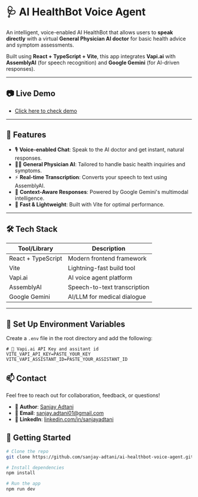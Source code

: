 # 🩺 AI HealthBot Voice Agent

An intelligent, voice-enabled AI HealthBot that allows users to **speak directly** with a virtual **General Physician AI doctor** for basic health advice and symptom assessments.

Built using **React + TypeScript + Vite**, this app integrates **Vapi.ai** with **AssemblyAI** (for speech recognition) and **Google Gemini** (for AI-driven responses).

---

## 📷 Live Demo

- [Click here to check demo](https://www.linkedin.com/embed/feed/update/urn:li:ugcPost:7342894270531448833)

---

## 🧠 Features

- 🎙️ **Voice-enabled Chat**: Speak to the AI doctor and get instant, natural responses.
- 👨‍⚕️ **General Physician AI**: Tailored to handle basic health inquiries and symptoms.
- ⚡ **Real-time Transcription**: Converts your speech to text using AssemblyAI.
- 🤖 **Context-Aware Responses**: Powered by Google Gemini's multimodal intelligence.
- 🚀 **Fast & Lightweight**: Built with Vite for optimal performance.

---

## 🛠️ Tech Stack

| Tool/Library     | Description                         |
|------------------|-------------------------------------|
| React + TypeScript | Modern frontend framework           |
| Vite             | Lightning-fast build tool           |
| Vapi.ai          | AI voice agent platform             |
| AssemblyAI       | Speech-to-text transcription        |
| Google Gemini    | AI/LLM for medical dialogue         |

---

## 🎯 Set Up Environment Variables

Create a `.env` file in the root directory and add the following:

```env
# 🧠 Vapi.ai API Key and assitant id
VITE_VAPI_API_KEY=PASTE_YOUR_KEY
VITE_VAPI_ASSISTANT_ID=PASTE_YOUR_ASSISTANT_ID
```

## 📫 Contact

Feel free to reach out for collaboration, feedback, or questions!

- 👤 **Author**: [Sanjay Adtani](https://github.com/sanjay-adtani)
- 📧 **Email**: sanjay.adtani01@gmail.com
- 💼 **LinkedIn**: [linkedin.com/in/sanjayadtani](https://www.linkedin.com/in/sanjayadtani)

## 🧪 Getting Started

```bash
# Clone the repo
git clone https://github.com/sanjay-adtani/ai-healthbot-voice-agent.git

# Install dependencies
npm install

# Run the app
npm run dev